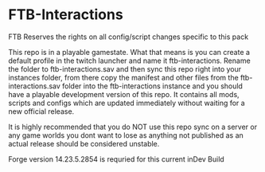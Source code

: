 # FTB-Interactions
FTB Reserves the rights on all config/script changes specific to this pack

This repo is in a playable gamestate. What that means is you can create a default profile in the twitch launcher and name it ftb-interactions. Rename the folder to ftb-interactions.sav and then sync this repo right into your instances folder, from there copy the manifest and other files from the ftb-interactions.sav folder into the ftb-interactions instance and you should have a playable development version of this repo. It contains all mods, scripts and configs which are updated immediately without waiting for a new official release.

It is highly recommended that you do NOT use this repo sync on a server or any game worlds you dont want to lose as anything not published as an actual release should be considered unstable. 


Forge version 14.23.5.2854 is requried for this current inDev Build
